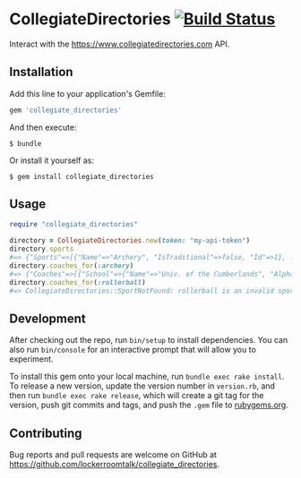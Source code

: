 # CollegiateDirectories [![Build Status](https://travis-ci.org/lockerroomtalk/collegiate_directories.svg?branch=master)](https://travis-ci.org/lockerroomtalk/collegiate_directories)

Interact with the https://www.collegiatedirectories.com API.

## Installation

Add this line to your application's Gemfile:

```ruby
gem 'collegiate_directories'
```

And then execute:

    $ bundle

Or install it yourself as:

    $ gem install collegiate_directories

## Usage

```ruby
require "collegiate_directories"

directory = CollegiateDirectories.new(token: "my-api-token")
directory.sports
#=> {"Sports"=>[{"Name"=>"Archery", "IsTraditional"=>false, "Id"=>1}, ... }
directory.coaches_for(:archery)
#=> {"Coaches"=>[{"School"=>{"Name"=>"Univ. of the Cumberlands", "AlphaName"=>"CUMBERLANDS, UNIVERSITY OF THE", ... }
directory.coaches_for(:rollerball)
#=> CollegiateDirectories::SportNotFound: rollerball is an invalid sport
```

## Development

After checking out the repo, run `bin/setup` to install dependencies. You can also run `bin/console` for an interactive prompt that will allow you to experiment.

To install this gem onto your local machine, run `bundle exec rake install`. To release a new version, update the version number in `version.rb`, and then run `bundle exec rake release`, which will create a git tag for the version, push git commits and tags, and push the `.gem` file to [rubygems.org](https://rubygems.org).

## Contributing

Bug reports and pull requests are welcome on GitHub at https://github.com/lockerroomtalk/collegiate_directories.
